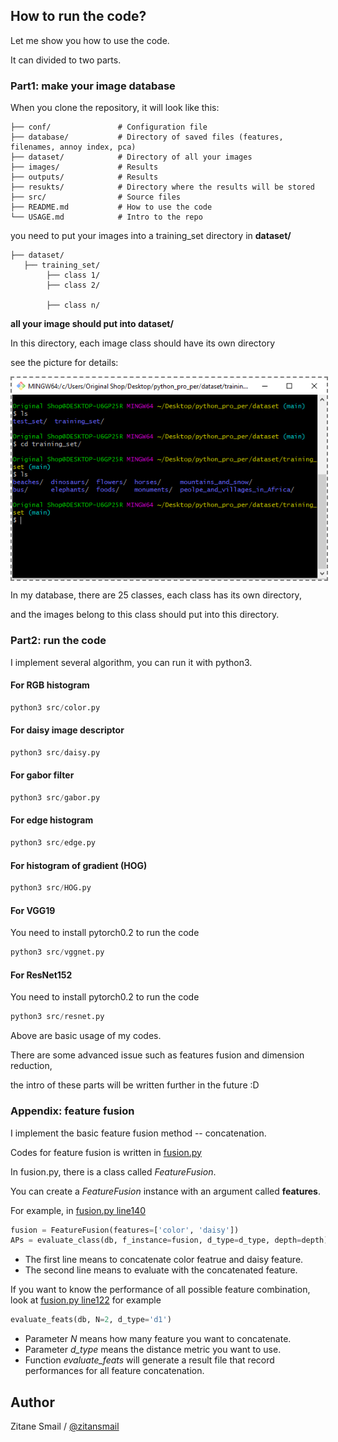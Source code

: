 ## How to run the code?

Let me show you how to use the code.

It can divided to two parts.

### Part1: make your image database
When you clone the repository, it will look like this:

    ├── conf/               # Configuration file
    ├── database/           # Directory of saved files (features, filenames, annoy index, pca)
    ├── dataset/            # Directory of all your images
    ├── images/             # Results
    ├── outputs/            # Results
    ├── resukts/            # Directory where the results will be stored
    ├── src/                # Source files
    ├── README.md           # How to use the code
    └── USAGE.md            # Intro to the repo

you need to put your images into a training_set directory in __dataset/__

    ├── dataset/            
       ├── training_set/
            ├── class 1/ 
            ├── class 2/

            ├── class n/


__all your image should put into dataset/__

In this directory, each image class should have its own directory

see the picture for details:

<img align='center' style="border-color:gray;border-width:2px;border-style:dashed"   src='/images/dataset.PNG' padding='5px'></img>

In my database, there are 25 classes, each class has its own directory,

and the images belong to this class should put into this directory.

### Part2: run the code
I implement several algorithm, you can run it with python3.

#### For RGB histogram
```python
python3 src/color.py
```

#### For daisy image descriptor
```python
python3 src/daisy.py
```

#### For gabor filter
```python
python3 src/gabor.py
```

#### For edge histogram
```python
python3 src/edge.py
```

#### For histogram of gradient (HOG)
```python
python3 src/HOG.py
```

#### For VGG19
You need to install pytorch0.2 to run the code
```python
python3 src/vggnet.py
```

#### For ResNet152
You need to install pytorch0.2 to run the code
```python
python3 src/resnet.py
```

Above are basic usage of my codes.

There are some advanced issue such as features fusion and dimension reduction,

the intro of these parts will be written further in the future :D

### Appendix: feature fusion
I implement the basic feature fusion method -- concatenation.

Codes for feature fusion is written in [fusion.py](https://github.com/pochih/CBIR/blob/master/src/fusion.py)

In fusion.py, there is a class called *FeatureFusion*.

You can create a *FeatureFusion* instance with an argument called **features**.

For example, in [fusion.py line140](https://github.com/pochih/CBIR/blob/master/src/fusion.py#L140)
```python
fusion = FeatureFusion(features=['color', 'daisy'])
APs = evaluate_class(db, f_instance=fusion, d_type=d_type, depth=depth)
```
- The first line means to concatenate color featrue and daisy feature.
- The second line means to evaluate with the concatenated feature.

If you want to know the performance of all possible feature combination, look at [fusion.py line122](https://github.com/pochih/CBIR/blob/master/src/fusion.py#L122) for example
```python
evaluate_feats(db, N=2, d_type='d1')
```
- Parameter *N* means how many feature you want to concatenate.
- Parameter *d_type* means the distance metric you want to use.
- Function *evaluate_feats* will generate a result file that record performances for all feature concatenation.

## Author
Zitane Smail / [@zitansmail](http://zitansmail.github.io/)